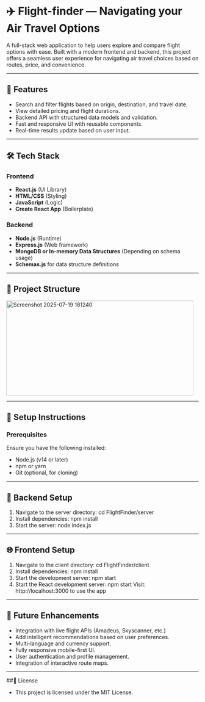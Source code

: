 # ✈️ Flight-finder — Navigating your Air Travel Options

A full-stack web application to help users explore and compare flight options with ease. Built with a modern frontend and backend, this project offers a seamless user experience for navigating air travel choices based on routes, price, and convenience.

---

## 🌟 Features

-  Search and filter flights based on origin, destination, and travel date.
-  View detailed pricing and flight durations.
-  Backend API with structured data models and validation.
-  Fast and responsive UI with reusable components.
-  Real-time results update based on user input.

---

## 🛠 Tech Stack

### Frontend
- **React.js** (UI Library)
- **HTML/CSS** (Styling)
- **JavaScript** (Logic)
- **Create React App** (Boilerplate)

### Backend
- **Node.js** (Runtime)
- **Express.js** (Web framework)
- **MongoDB or In-memory Data Structures** (Depending on schema usage)
- **Schemas.js** for data structure definitions

---

## 📁 Project Structure


<img width="490" height="249" alt="Screenshot 2025-07-19 181240" src="https://github.com/user-attachments/assets/a7123091-c654-488e-a494-d024c6e4e226" />



---

## 🚀 Setup Instructions

### Prerequisites

Ensure you have the following installed:

- Node.js (v14 or later)
- npm or yarn
- Git (optional, for cloning)

---

## 🔧 Backend Setup

1. Navigate to the server directory:
   cd FlightFinder/server
2. Install dependencies:
   npm install
3. Start the server:
   node index.js

---
 
## 🌐 Frontend Setup

1. Navigate to the client directory:
   cd FlightFinder/client
2. Install dependencies:
   npm install
3. Start the development server:
   npm start
4. Start the React development server:
   npm start Visit: http://localhost:3000 to use the app

---

## 🔮 Future Enhancements

 - Integration with live flight APIs (Amadeus, Skyscanner, etc.)
 - Add intelligent recommendations based on user preferences.
 - Multi-language and currency support.
 - Fully responsive mobile-first UI.
 - User authentication and profile management.
 - Integration of interactive route maps.

---

##📄 License

- This project is licensed under the MIT License.
